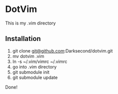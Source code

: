 DotVim
======

This is my .vim directory

Installation
------------

1. git clone git@github.com:Darksecond/dotvim.git
2. mv dotvim .vim
3. ln -s ~/.vim/vimrc ~/.vimrc
4. go into .vim directory
5. git submodule init
6. git submodule update

Done!

